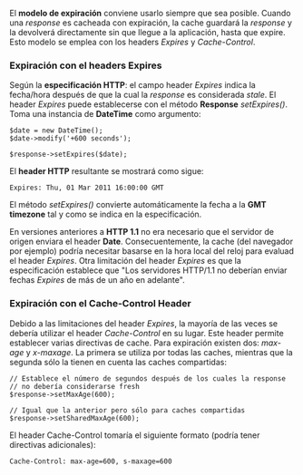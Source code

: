El **modelo de expiración** conviene usarlo siempre que sea posible. Cuando una _response_ es cacheada con expiración, la cache guardará la _response_ y la devolverá directamente sin que llegue a la aplicación, hasta que expire. Esto modelo se emplea con los headers _Expires_ y _Cache-Control_. 

### Expiración con el headers Expires

Según la **especificación HTTP**: el campo header _Expires_ indica la fecha/hora después de que la cual la _response_ es considerada _stale_. El header _Expires_ puede establecerse con el método **Response** _setExpires()_. Toma una instancia de **DateTime** como argumento:

```
$date = new DateTime();
$date->modify('+600 seconds');

$response->setExpires($date);
```

El **header HTTP** resultante se mostrará como sigue:

```
Expires: Thu, 01 Mar 2011 16:00:00 GMT
```

El método _setExpires()_ convierte automáticamente la fecha a la **GMT timezone** tal y como se indica en la especificación.

En versiones anteriores a **HTTP 1.1** no era necesario que el servidor de origen enviara el header **Date**. Consecuentemente, la cache (del navegador por ejemplo) podría necesitar basarse en la hora local del reloj para evaluad el header _Expires_. Otra limitación del header _Expires_ es que la especificación establece que "Los servidores HTTP/1.1 no deberían enviar fechas _Expires_ de más de un año en adelante".

### Expiración con el Cache-Control Header

Debido a las limitaciones del header _Expires_, la mayoría de las veces se debería utilizar el header _Cache-Control_ en su lugar. Este header permite establecer varias directivas de cache. Para expiración existen dos: _max-age_ y _x-maxage_. La primera se utiliza por todas las caches, mientras que la segunda sólo la tienen en cuenta las caches compartidas:

```
// Establece el número de segundos después de los cuales la response
// no debería considerarse fresh
$response->setMaxAge(600);

// Igual que la anterior pero sólo para caches compartidas
$response->setSharedMaxAge(600);
```

El header Cache-Control tomaría el siguiente formato (podría tener directivas adicionales):

```
Cache-Control: max-age=600, s-maxage=600
```